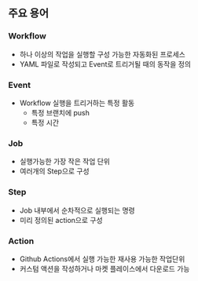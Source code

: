 ## 주요 용어
### Workflow
  - 하나 이상의 작업을 실행할 구성 가능한 자동화된 프로세스
  - YAML 파일로 작성되고 Event로 트리거될 때의 동작을 정의
  
### Event
  - Workflow 실행을 트리거하는 특정 활동
    - 특정 브랜치에 push
    - 특정 시간

### Job 
  - 실행가능한 가장 작은 작업 단위
  - 여러개의 Step으로 구성
### Step
  - Job 내부에서 순차적으로 실행되는 명령
  - 미리 정의된 action으로 구성

### Action
  - Github Actions에서 실행 가능한 재사용 가능한 작업단위
  - 커스텀 액션을 작성하거나 마켓 플레이스에서 다운로드 가능
